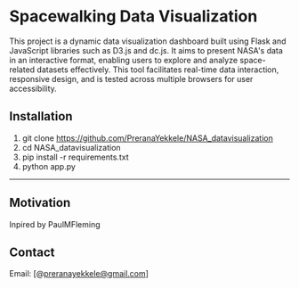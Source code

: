 
# Spacewalking Data Visualization

This project is a dynamic data visualization dashboard built using Flask and JavaScript libraries such as D3.js and dc.js. It aims to present NASA's data in an interactive format, enabling users to explore and analyze space-related datasets effectively. This tool facilitates real-time data interaction, responsive design, and is tested across multiple browsers for user accessibility.

## Installation

1. git clone https://github.com/PreranaYekkele/NASA_datavisualization
2. cd NASA_datavisualization
3. pip install -r requirements.txt
4. python app.py

------------------------------

## Motivation
Inpired by PaulMFleming

## Contact
Email: [@preranayekkele@gmail.com]

